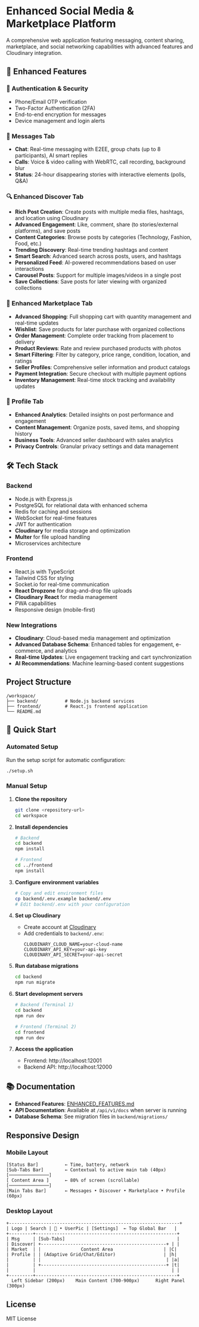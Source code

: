 # Enhanced Social Media & Marketplace Platform

A comprehensive web application featuring messaging, content sharing, marketplace, and social networking capabilities with advanced features and Cloudinary integration.

## 🚀 Enhanced Features

### 🔐 Authentication & Security
- Phone/Email OTP verification
- Two-Factor Authentication (2FA)
- End-to-end encryption for messages
- Device management and login alerts

### 💬 Messages Tab
- **Chat**: Real-time messaging with E2EE, group chats (up to 8 participants), AI smart replies
- **Calls**: Voice & video calling with WebRTC, call recording, background blur
- **Status**: 24-hour disappearing stories with interactive elements (polls, Q&A)

### 🔍 Enhanced Discover Tab
- **Rich Post Creation**: Create posts with multiple media files, hashtags, and location using Cloudinary
- **Advanced Engagement**: Like, comment, share (to stories/external platforms), and save posts
- **Content Categories**: Browse posts by categories (Technology, Fashion, Food, etc.)
- **Trending Discovery**: Real-time trending hashtags and content
- **Smart Search**: Advanced search across posts, users, and hashtags
- **Personalized Feed**: AI-powered recommendations based on user interactions
- **Carousel Posts**: Support for multiple images/videos in a single post
- **Save Collections**: Save posts for later viewing with organized collections

### 🛒 Enhanced Marketplace Tab
- **Advanced Shopping**: Full shopping cart with quantity management and real-time updates
- **Wishlist**: Save products for later purchase with organized collections
- **Order Management**: Complete order tracking from placement to delivery
- **Product Reviews**: Rate and review purchased products with photos
- **Smart Filtering**: Filter by category, price range, condition, location, and ratings
- **Seller Profiles**: Comprehensive seller information and product catalogs
- **Payment Integration**: Secure checkout with multiple payment options
- **Inventory Management**: Real-time stock tracking and availability updates

### 👤 Profile Tab
- **Enhanced Analytics**: Detailed insights on post performance and engagement
- **Content Management**: Organize posts, saved items, and shopping history
- **Business Tools**: Advanced seller dashboard with sales analytics
- **Privacy Controls**: Granular privacy settings and data management

## 🛠 Tech Stack

### Backend
- Node.js with Express.js
- PostgreSQL for relational data with enhanced schema
- Redis for caching and sessions
- WebSocket for real-time features
- JWT for authentication
- **Cloudinary** for media storage and optimization
- **Multer** for file upload handling
- Microservices architecture

### Frontend
- React.js with TypeScript
- Tailwind CSS for styling
- Socket.io for real-time communication
- **React Dropzone** for drag-and-drop file uploads
- **Cloudinary React** for media management
- PWA capabilities
- Responsive design (mobile-first)

### New Integrations
- **Cloudinary**: Cloud-based media management and optimization
- **Advanced Database Schema**: Enhanced tables for engagement, e-commerce, and analytics
- **Real-time Updates**: Live engagement tracking and cart synchronization
- **AI Recommendations**: Machine learning-based content suggestions

## Project Structure

```
/workspace/
├── backend/          # Node.js backend services
├── frontend/         # React.js frontend application
└── README.md
```

## 🚀 Quick Start

### Automated Setup
Run the setup script for automatic configuration:
```bash
./setup.sh
```

### Manual Setup
1. **Clone the repository**
   ```bash
   git clone <repository-url>
   cd workspace
   ```

2. **Install dependencies**
   ```bash
   # Backend
   cd backend
   npm install
   
   # Frontend
   cd ../frontend
   npm install
   ```

3. **Configure environment variables**
   ```bash
   # Copy and edit environment files
   cp backend/.env.example backend/.env
   # Edit backend/.env with your configuration
   ```

4. **Set up Cloudinary**
   - Create account at [Cloudinary](https://cloudinary.com)
   - Add credentials to `backend/.env`:
     ```env
     CLOUDINARY_CLOUD_NAME=your-cloud-name
     CLOUDINARY_API_KEY=your-api-key
     CLOUDINARY_API_SECRET=your-api-secret
     ```

5. **Run database migrations**
   ```bash
   cd backend
   npm run migrate
   ```

6. **Start development servers**
   ```bash
   # Backend (Terminal 1)
   cd backend
   npm run dev
   
   # Frontend (Terminal 2)
   cd frontend
   npm run dev
   ```

7. **Access the application**
   - Frontend: http://localhost:12001
   - Backend API: http://localhost:12000

## 📚 Documentation

- **Enhanced Features**: [ENHANCED_FEATURES.md](./ENHANCED_FEATURES.md)
- **API Documentation**: Available at `/api/v1/docs` when server is running
- **Database Schema**: See migration files in `backend/migrations/`

## Responsive Design

### Mobile Layout
```
[Status Bar]          ← Time, battery, network
[Sub-Tabs Bar]        ← Contextual to active main tab (40px)
[───────────────]
[ Content Area ]      ← 80% of screen (scrollable)
[───────────────]
[Main Tabs Bar]       ← Messages • Discover • Marketplace • Profile (60px)
```

### Desktop Layout
```
+----------------------------------------------------------------+
| Logo | Search | 🔔 • UserPic | [Settings]  ← Top Global Bar   |
+---------+-----------------------------------------------------+
| Msg     | [Sub-Tabs]                                          |
| Discover| +-----------------------------------------------+ | |
| Market  | |               Content Area                   | |C|
| Profile | | (Adaptive Grid/Chat/Editor)                  | |h|
|         | |                                               | |a|
|         | +-----------------------------------------------+ |t|
|         |                                                   | |
+---------+-----------------------------------------------------+
  Left Sidebar (200px)    Main Content (700-900px)      Right Panel (300px)
```

## License

MIT License